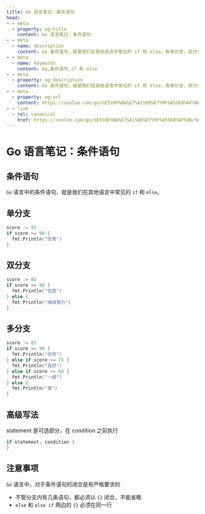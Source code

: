 ```yaml
---
title: Go 语言笔记：条件语句
head:
- - meta
  - property: og:title
    content: Go 语言笔记：条件语句
- - meta
  - name: description
    content: Go 条件语句，就是我们在其他语言中常见的 if 和 else，有单分支，双分支，多分支和高级的写法
- - meta
  - name: keywords
    content: Go,条件语句,if 和 else
- - meta
  - property: og:description
    content: Go 条件语句，就是我们在其他语言中常见的 if 和 else，有单分支，双分支，多分支和高级的写法
- - meta
  - property: og:url
    content: https://sooloe.com/go/%E5%9F%BA%E7%A1%80%E7%9F%A5%E8%AF%86/%E6%9D%A1%E4%BB%B6%E8%AF%AD%E5%8F%A5
- - link
  - rel: canonical
    href: https://sooloe.com/go/%E5%9F%BA%E7%A1%80%E7%9F%A5%E8%AF%86/%E6%9D%A1%E4%BB%B6%E8%AF%AD%E5%8F%A5
---
```


# Go 语言笔记：条件语句

## 条件语句

`Go` 语言中的条件语句，就是我们在其他语言中常见的 `if` 和 `else`。

## 单分支

```go
score := 95
if score >= 90 {
  fmt.Println("优秀")
}
```

## 双分支

```go
score := 85
if score >= 90 {
  fmt.Println("优秀")
} else {
  fmt.Println("继续努力")
}
```

## 多分支

```go
score := 85
if score >= 90 {
  fmt.Println("优秀")
} else if score >= 75 {
  fmt.Println("良好")
} else if score >= 60 {
  fmt.Println("一般")
} else {
  fmt.Println("差")
}
```

## 高级写法

statement 是可选部分，在 condition 之前执行

```go
if statement; condition {
}
```

## 注意事项

`Go` 语言中，对于条件语句的闭合是有严格要求的

* 不管分支内有几条语句，都必须以 `{}` 闭合，不能省略
* `else` 和 `else if` 两边的 `{}` 必须在同一行

